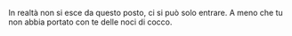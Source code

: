 In realtà non si esce da questo posto, ci si può solo entrare.
A meno che tu non abbia portato con te delle noci di cocco.